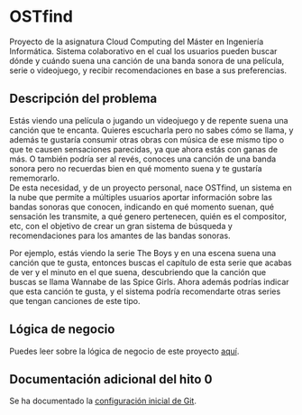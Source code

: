 # OSTfind
Proyecto de la asignatura Cloud Computing del Máster en Ingeniería Informática. Sistema colaborativo en el cual los usuarios pueden buscar dónde y cuándo suena una canción de una banda sonora de una película, serie o videojuego, y recibir recomendaciones en base a sus preferencias. 

## Descripción del problema
Estás viendo una película o jugando un videojuego y de repente suena una canción que te encanta. Quieres escucharla pero no sabes cómo se llama, y además te gustaría consumir otras obras con música de ese mismo tipo o que te causen sensaciones parecidas, ya que ahora estás con ganas de más. O también podría ser al revés, conoces una canción de una banda sonora pero no recuerdas bien en qué momento suena y te gustaría rememorarlo.     
De esta necesidad, y de un proyecto personal, nace OSTfind, un sistema en la nube que permite a múltiples usuarios aportar información sobre las bandas sonoras que conocen, indicando en qué momento suenan, qué sensación les transmite, a qué genero pertenecen, quién es el compositor, etc, con el objetivo de crear un gran sistema de búsqueda y recomendaciones para los amantes de las bandas sonoras.

Por ejemplo, estás viendo la serie The Boys y en una escena suena una canción que te gusta, entonces buscas el capítulo de esta serie que acabas de ver y el minuto en el que suena, descubriendo que la canción que buscas se llama Wannabe de las Spice Girls. Ahora además podrías indicar que esta canción te gusta, y el sistema podría recomendarte otras series que tengan canciones de este tipo.

## Lógica de negocio
Puedes leer sobre la lógica de negocio de este proyecto [aquí](./docs/logica_negocio.md).

## Documentación adicional del hito 0
Se ha documentado la [configuración inicial de Git](./docs/configuracion_entorno.md).